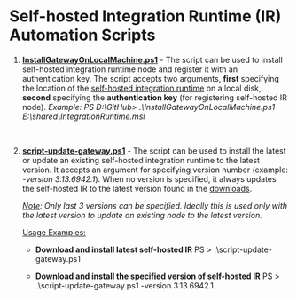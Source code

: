 # Self-hosted Integration Runtime (IR) Automation Scripts

1. **[InstallGatewayOnLocalMachine.ps1](./InstallGatewayOnLocalMachine.ps1)** -  The script can be used to install self-hosted integration runtime node and register it with an authentication key. The script accepts two arguments, **first** specifying the location of the [self-hosted integration runtime](https://www.microsoft.com/download/details.aspx?id=39717) on a local disk, **second** specifying the **authentication key** (for registering self-hosted IR node).
  *Example: PS D:\GitHub> .\InstallGatewayOnLocalMachine.ps1 E:\shared\IntegrationRuntime.msi <key>*

  <br />


2. **[script-update-gateway.ps1](./script-update-gateway.ps1)** - The script can be used to install the latest or update an existing self-hosted integration runtime to the latest version. It accepts an argument for specifying version number (example: *-version 3.13.6942.1*). When no version is specified, it always updates the self-hosted IR to the latest version found in the [downloads](https://www.microsoft.com/download/details.aspx?id=39717).
   
   *<u>Note</u>: Only last 3 versions can be specified. Ideally this is used only with the latest version to update an existing node to the latest version.*

   <u>Usage Examples:</u>

   - **Download and install latest self-hosted IR**
     PS > .\script-update-gateway.ps1

   - **Download and install the specified version of self-hosted IR**
     PS > .\script-update-gateway.ps1 -version 3.13.6942.1   


